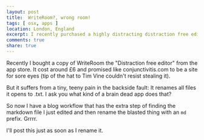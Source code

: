 ```yaml
---
layout: post
title:  WriteRoom?, wrong room!
tags: [ osx, apps ]
location: London, England
excerpt: I recently purchased a highly distracting distraction free editor
comments: true
share: true
---
```


Recently I bought a copy of WriteRoom the "Distraction free editor" from the app store. It cost around £6 and promised like conjunctivitis.com to be a site for sore eyes (tip of the hat to Tim Vine couldn't resist stealing it).

But it suffers from a tiny, teeny pain in the backside fault: It renames all files it opens to .txt. I ask you what kind of a brain dead app does that?

So now I have a blog workflow that has the extra step of finding the markdown file I just edited and then rename the blasted thing with an `md` prefix. Grrrr.

I'll post this just as soon as I rename it.
